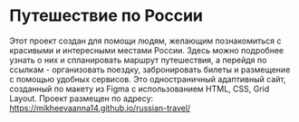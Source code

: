 # Путешествие по России

Этот проект создан для помощи людям, желающим познакомиться с красивыми и интересными местами России. Здесь можно подробнее узнать о них и спланировать маршрут путешествия, а перейдя по ссылкам - организовать поездку, забронировать билеты и размещение с помощью удобных сервисов.
Это одностраничный адаптивный сайт, созданный по макету из Figma с использованием HTML, CSS, Grid Layout.
Проект размещен по адресу: https://mikheevaanna14.github.io/russian-travel/
